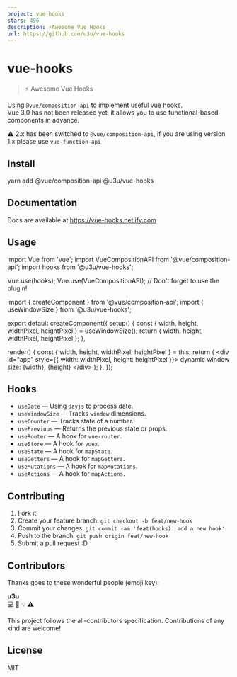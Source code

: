 ```yaml
---
project: vue-hooks
stars: 496
description: ⚡️Awesome Vue Hooks
url: https://github.com/u3u/vue-hooks
---
```


vue-hooks
=========

> ⚡️ Awesome Vue Hooks

Using `@vue/composition-api` to implement useful vue hooks.  
Vue 3.0 has not been released yet, it allows you to use functional-based components in advance.

⚠️ 2.x has been switched to `@vue/composition-api`, if you are using version 1.x please use `vue-function-api`

Install
-------

yarn add @vue/composition-api @u3u/vue-hooks

Documentation
-------------

Docs are available at https://vue-hooks.netlify.com

Usage
-----

import Vue from 'vue';
import VueCompositionAPI from '@vue/composition-api';
import hooks from '@u3u/vue-hooks';

Vue.use(hooks);
Vue.use(VueCompositionAPI); // Don't forget to use the plugin!

import { createComponent } from '@vue/composition-api';
import { useWindowSize } from '@u3u/vue-hooks';

export default createComponent({
  setup() {
    const { width, height, widthPixel, heightPixel } \= useWindowSize();
    return { width, height, widthPixel, heightPixel };
  },

  render() {
    const { width, height, widthPixel, heightPixel } \= this;
    return (
      <div id\="app" style\={{ width: widthPixel, height: heightPixel }}\>
        dynamic window size: {width}, {height}
      </div\>
    );
  },
});

Hooks
-----

-   `useDate` — Using `dayjs` to process date.
-   `useWindowSize` — Tracks `window` dimensions.
-   `useCounter` — Tracks state of a number.
-   `usePrevious` — Returns the previous state or props.
-   `useRouter` — A hook for `vue-router`.
-   `useStore` — A hook for `vuex`.
-   `useState` — A hook for `mapState`.
-   `useGetters` — A hook for `mapGetters`.
-   `useMutations` — A hook for `mapMutations`.
-   `useActions` — A hook for `mapActions`.

Contributing
------------

1.  Fork it!
2.  Create your feature branch: `git checkout -b feat/new-hook`
3.  Commit your changes: `git commit -am 'feat(hooks): add a new hook'`
4.  Push to the branch: `git push origin feat/new-hook`
5.  Submit a pull request :D

Contributors
------------

Thanks goes to these wonderful people (emoji key):

  
**u3u**  
💻 📖 💡 ⚠️

This project follows the all-contributors specification. Contributions of any kind are welcome!

License
-------

MIT
